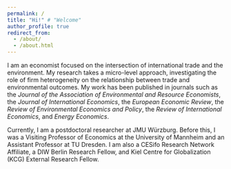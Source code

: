 ```yaml
---
permalink: /
title: "Hi!" # "Welcome"
author_profile: true
redirect_from: 
  - /about/
  - /about.html
---
```




I am an economist focused on the intersection of international trade and the environment. My research takes a micro-level approach, investigating the role of firm heterogeneity on the relationship between trade and environmental outcomes. 
My work has been published in journals such as the  <i>Journal of the Association of Environmental and Resource Economists</i>, the <i>Journal of International Economics</i>,  the <i>European Economic Review</i>, the <i>Review of Environmental Economics and Policy</i>, the <i>Review of International Economics</i>, and <i>Energy Economics</i>.

Currently, I am a postdoctoral researcher at JMU Würzburg. Before this, I was a Visiting Professor of Economics at the University of Mannheim and an Assistant Professor at TU Dresden. I am also a CESifo Research Network Affiliate, a DIW Berlin Research Fellow, and Kiel Centre for Globalization (KCG) External Research Fellow.
